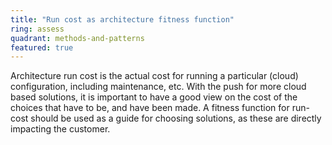 ```yaml
---
title: "Run cost as architecture fitness function"
ring: assess
quadrant: methods-and-patterns
featured: true
---
```


Architecture run cost is the actual cost for running a particular (cloud) configuration, including
maintenance, etc. With the push for more cloud based solutions, it is important to have a good view
on the cost of the choices that have to be, and have been made. A fitness function for run-cost
should be used as a guide for choosing solutions, as these are directly impacting the customer.